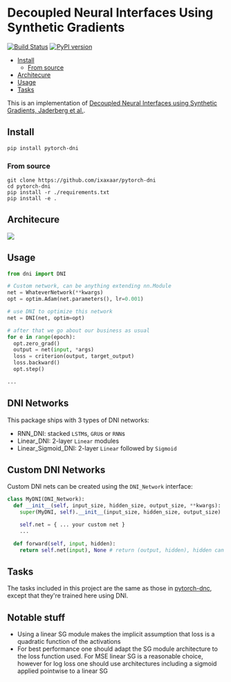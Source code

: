 # Decoupled Neural Interfaces Using Synthetic Gradients

[![Build Status](https://travis-ci.org/ixaxaar/pytorch-dni.svg?branch=master)](https://travis-ci.org/ixaxaar/pytorch-dni) [![PyPI version](https://badge.fury.io/py/dni.svg)](https://badge.fury.io/py/pytorch-dni)

<!-- START doctoc generated TOC please keep comment here to allow auto update -->
<!-- DON'T EDIT THIS SECTION, INSTEAD RE-RUN doctoc TO UPDATE -->


- [Install](#install)
  - [From source](#from-source)
- [Architecure](#architecure)
- [Usage](#usage)
- [Tasks](#tasks)

<!-- END doctoc generated TOC please keep comment here to allow auto update -->

This is an implementation of [Decoupled Neural Interfaces using Synthetic Gradients, Jaderberg et al.](https://arxiv.org/abs/1608.05343).

## Install

```bash
pip install pytorch-dni
```

### From source

```
git clone https://github.com/ixaxaar/pytorch-dni
cd pytorch-dni
pip install -r ./requirements.txt
pip install -e .
```

## Architecure

<img src="./docs/3-6.gif" />

## Usage

```python
from dni import DNI

# Custom network, can be anything extending nn.Module
net = WhateverNetwork(**kwargs)
opt = optim.Adam(net.parameters(), lr=0.001)

# use DNI to optimize this network
net = DNI(net, optim=opt)

# after that we go about our business as usual
for e in range(epoch):
  opt.zero_grad()
  output = net(input, *args)
  loss = criterion(output, target_output)
  loss.backward()
  opt.step()

...
```

## DNI Networks

This package ships with 3 types of DNI networks:

- RNN_DNI: stacked `LSTM`s, `GRU`s or `RNN`s
- Linear_DNI: 2-layer `Linear` modules
- Linear_Sigmoid_DNI: 2-layer `Linear` followed by `Sigmoid`

## Custom DNI Networks

Custom DNI nets can be created using the `DNI_Network` interface:

```python
class MyDNI(DNI_Network):
  def __init__(self, input_size, hidden_size, output_size, **kwargs):
    super(MyDNI, self).__init__(input_size, hidden_size, output_size)

    self.net = { ... your custom net }
    ...

  def forward(self, input, hidden):
    return self.net(input), None # return (output, hidden), hidden can be None

```

## Tasks

The tasks included in this project are the same as those in [pytorch-dnc](https://github.com/ixaxaar/pytorch-dnc#tasks), except that they're trained here using DNI.

## Notable stuff

- Using a linear SG module makes the implicit assumption that loss is a quadratic function of the activations
- For best performance one should adapt the SG module architecture to the loss function used. For MSE linear SG is a reasonable choice, however for log loss one should use architectures including a sigmoid applied pointwise to a linear SG

